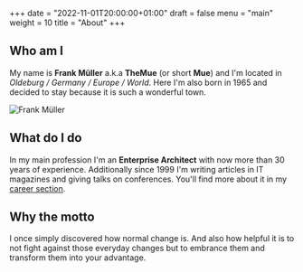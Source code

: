 +++
date = "2022-11-01T20:00:00+01:00"
draft = false
menu = "main"
weight = 10
title = "About"
+++

## Who am I

My name is **Frank Müller** a.k.a **TheMue** (or short **Mue**) and I'm located
in *Oldeburg / Germany / Europe / World*. Here I'm also born in 1965 and
decided to stay because it is such a wonderful town.

![Frank Müller](/img/themue.jpg)

## What do I do

In my main profession I'm an **Enterprise Architect** with now more than 30 years
of experience. Additionally since 1999 I'm writing articles in IT magazines
and giving talks on conferences. You'll find more about it in my
[career section](/career/).

## Why the motto

I once simply discovered how normal change is. And also how helpful it is to
not fight against those everyday changes but to embrance them and transform
them into your advantage.
